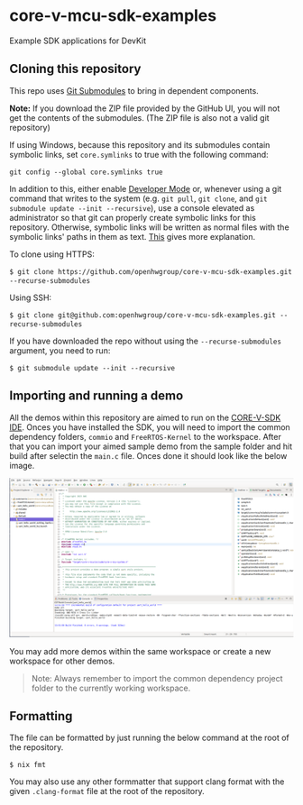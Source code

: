 # core-v-mcu-sdk-examples

Example SDK applications for DevKit

## Cloning this repository

This repo uses [Git Submodules](https://git-scm.com/book/en/v2/Git-Tools-Submodules) to bring in dependent components.

**Note:** If you download the ZIP file provided by the GitHub UI, you will not get the contents of the submodules. (The ZIP file is also not a valid git repository)

If using Windows, because this repository and its submodules contain symbolic links, set `core.symlinks` to true with the following command:

```
git config --global core.symlinks true
```

In addition to this, either enable [Developer Mode](https://docs.microsoft.com/en-us/windows/apps/get-started/enable-your-device-for-development) or, whenever using a git command that writes to the system (e.g. `git pull`, `git clone`, and `git submodule update --init --recursive`), use a console elevated as administrator so that git can properly create symbolic links for this repository. Otherwise, symbolic links will be written as normal files with the symbolic links' paths in them as text. [This](https://blogs.windows.com/windowsdeveloper/2016/12/02/symlinks-windows-10/) gives more explanation.

To clone using HTTPS:

```shell
$ git clone https://github.com/openhwgroup/core-v-mcu-sdk-examples.git --recurse-submodules
```

Using SSH:

```shell
$ git clone git@github.com:openhwgroup/core-v-mcu-sdk-examples.git --recurse-submodules
```

If you have downloaded the repo without using the `--recurse-submodules` argument, you need to run:

```shell
$ git submodule update --init --recursive
```

## Importing and running a demo

All the demos within this repository are aimed to run on the [CORE-V-SDK IDE](https://github.com/openhwgroup/core-v-sdk). Onces you have installed the SDK, you will need to import the common dependency folders, `commio` and `FreeRTOS-Kernel` to the workspace. After that you can import your aimed sample demo from the sample folder and hit build after selectin the `main.c` file. Onces done it should look like the below image.

![image](demo_import.png)

You may add more demos within the same workspace or create a new workspace for other demos.

> Note: Always remember to import the common dependency project folder to the currently working workspace.

## Formatting

The file can be formatted by just running the below command at the root of the repository.

```shell
$ nix fmt
```

You may also use any other formmatter that support clang format with the given `.clang-format` file at the root of the repository.

